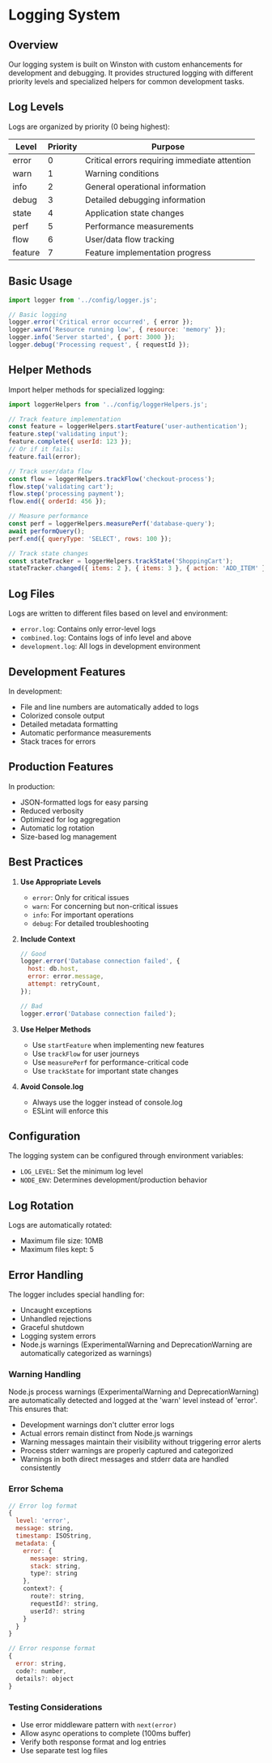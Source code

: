 # Logging System

## Overview

Our logging system is built on Winston with custom enhancements for development and debugging. It provides structured logging with different priority levels and specialized helpers for common development tasks.

## Log Levels

Logs are organized by priority (0 being highest):

| Level   | Priority | Purpose                                       |
| ------- | -------- | --------------------------------------------- |
| error   | 0        | Critical errors requiring immediate attention |
| warn    | 1        | Warning conditions                            |
| info    | 2        | General operational information               |
| debug   | 3        | Detailed debugging information                |
| state   | 4        | Application state changes                     |
| perf    | 5        | Performance measurements                      |
| flow    | 6        | User/data flow tracking                       |
| feature | 7        | Feature implementation progress               |

## Basic Usage

```javascript
import logger from '../config/logger.js';

// Basic logging
logger.error('Critical error occurred', { error });
logger.warn('Resource running low', { resource: 'memory' });
logger.info('Server started', { port: 3000 });
logger.debug('Processing request', { requestId });
```

## Helper Methods

Import helper methods for specialized logging:

```javascript
import loggerHelpers from '../config/loggerHelpers.js';

// Track feature implementation
const feature = loggerHelpers.startFeature('user-authentication');
feature.step('validating input');
feature.complete({ userId: 123 });
// Or if it fails:
feature.fail(error);

// Track user/data flow
const flow = loggerHelpers.trackFlow('checkout-process');
flow.step('validating cart');
flow.step('processing payment');
flow.end({ orderId: 456 });

// Measure performance
const perf = loggerHelpers.measurePerf('database-query');
await performQuery();
perf.end({ queryType: 'SELECT', rows: 100 });

// Track state changes
const stateTracker = loggerHelpers.trackState('ShoppingCart');
stateTracker.changed({ items: 2 }, { items: 3 }, { action: 'ADD_ITEM' });
```

## Log Files

Logs are written to different files based on level and environment:

- `error.log`: Contains only error-level logs
- `combined.log`: Contains logs of info level and above
- `development.log`: All logs in development environment

## Development Features

In development:

- File and line numbers are automatically added to logs
- Colorized console output
- Detailed metadata formatting
- Automatic performance measurements
- Stack traces for errors

## Production Features

In production:

- JSON-formatted logs for easy parsing
- Reduced verbosity
- Optimized for log aggregation
- Automatic log rotation
- Size-based log management

## Best Practices

1. **Use Appropriate Levels**

   - `error`: Only for critical issues
   - `warn`: For concerning but non-critical issues
   - `info`: For important operations
   - `debug`: For detailed troubleshooting

2. **Include Context**

   ```javascript
   // Good
   logger.error('Database connection failed', {
     host: db.host,
     error: error.message,
     attempt: retryCount,
   });

   // Bad
   logger.error('Database connection failed');
   ```

3. **Use Helper Methods**

   - Use `startFeature` when implementing new features
   - Use `trackFlow` for user journeys
   - Use `measurePerf` for performance-critical code
   - Use `trackState` for important state changes

4. **Avoid Console.log**
   - Always use the logger instead of console.log
   - ESLint will enforce this

## Configuration

The logging system can be configured through environment variables:

- `LOG_LEVEL`: Set the minimum log level
- `NODE_ENV`: Determines development/production behavior

## Log Rotation

Logs are automatically rotated:

- Maximum file size: 10MB
- Maximum files kept: 5

## Error Handling

The logger includes special handling for:

- Uncaught exceptions
- Unhandled rejections
- Graceful shutdown
- Logging system errors
- Node.js warnings (ExperimentalWarning and DeprecationWarning are automatically categorized as warnings)

### Warning Handling

Node.js process warnings (ExperimentalWarning and DeprecationWarning) are automatically detected and logged at the 'warn' level instead of 'error'. This ensures that:

- Development warnings don't clutter error logs
- Actual errors remain distinct from Node.js warnings
- Warning messages maintain their visibility without triggering error alerts
- Process stderr warnings are properly captured and categorized
- Warnings in both direct messages and stderr data are handled consistently

### Error Schema

```javascript
// Error log format
{
  level: 'error',
  message: string,
  timestamp: ISOString,
  metadata: {
    error: {
      message: string,
      stack: string,
      type?: string
    },
    context?: {
      route?: string,
      requestId?: string,
      userId?: string
    }
  }
}

// Error response format
{
  error: string,
  code?: number,
  details?: object
}
```

### Testing Considerations

- Use error middleware pattern with `next(error)`
- Allow async operations to complete (100ms buffer)
- Verify both response format and log entries
- Use separate test log files
